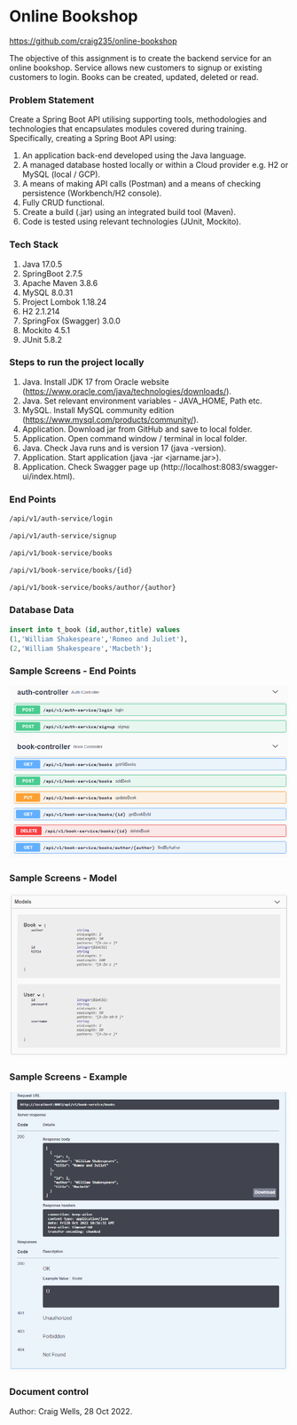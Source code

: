 # Online Bookshop

https://github.com/craig235/online-bookshop

The objective of this assignment is to create the backend service for an online bookshop. Service allows new customers to signup or existing customers to login. Books can be created, updated, deleted or read.

### Problem Statement

Create a Spring Boot API utilising supporting tools, methodologies and technologies that encapsulates modules covered during training. Specifically, creating a Spring Boot API using:

1. An application back-end developed using the Java language.
2. A managed database hosted locally or within a Cloud provider e.g. H2 or MySQL (local / GCP).
3. A means of making API calls (Postman) and a means of checking persistence (Workbench/H2 console).
4. Fully CRUD functional.
5. Create a build (.jar) using an integrated build tool (Maven).
6. Code is tested using relevant technologies (JUnit, Mockito).

### Tech Stack 

1. Java 17.0.5
2. SpringBoot 2.7.5
3. Apache Maven 3.8.6
4. MySQL 8.0.31
5. Project Lombok 1.18.24
6. H2 2.1.214
7. SpringFox (Swagger) 3.0.0
8. Mockito 4.5.1
9. JUnit 5.8.2

### Steps to run the project locally

1. Java. Install JDK 17 from Oracle website (https://www.oracle.com/java/technologies/downloads/).
2. Java. Set relevant environment variables - JAVA_HOME, Path etc.
3. MySQL. Install MySQL community edition (https://www.mysql.com/products/community/).
4. Application. Download jar from GitHub and save to local folder.
5. Application. Open command window / terminal in local folder.
6. Java. Check Java runs and is version 17 (java -version).
7. Application. Start application (java -jar <jarname.jar>).
8. Application. Check Swagger page up (http://localhost:8083/swagger-ui/index.html).

### End Points

```bash
/api/v1/auth-service/login
```
```bash
/api/v1/auth-service/signup
```
```bash
/api/v1/book-service/books
```
```bash
/api/v1/book-service/books/{id}
```
```bash
/api/v1/book-service/books/author/{author}
```

### Database Data

```SQL
insert into t_book (id,author,title) values
(1,'William Shakespeare','Romeo and Juliet'),
(2,'William Shakespeare','Macbeth');
```

### Sample Screens - End Points
![](./images/end-points.png)

### Sample Screens - Model
![](./images/models.png)

### Sample Screens - Example
![](./images/example-getallbooks.png)

### Document control
Author: Craig Wells, 28 Oct 2022.